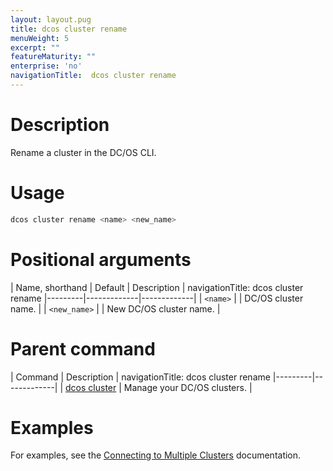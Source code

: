 ```yaml
---
layout: layout.pug
title: dcos cluster rename
menuWeight: 5
excerpt: ""
featureMaturity: ""
enterprise: 'no'
navigationTitle:  dcos cluster rename
---
```


<!-- This source repo for this topic is https://github.com/dcos/dcos-docs -->


# Description
Rename a cluster in the DC/OS CLI.

# Usage

```bash
dcos cluster rename <name> <new_name>
```

# Positional arguments

| Name, shorthand | Default | Description |
navigationTitle:  dcos cluster rename
|---------|-------------|-------------|
| `<name>`   |             | DC/OS cluster name. |
| `<new_name>`   |             | New DC/OS cluster name. |

# Parent command

| Command | Description |
navigationTitle:  dcos cluster rename
|---------|-------------|
| [dcos cluster](/docs/1.10/cli/command-reference/dcos-cluster/) | Manage your DC/OS clusters. |

# Examples
For examples, see the [Connecting to Multiple Clusters](/docs/1.10/cli/multi-cluster-cli/) documentation.
